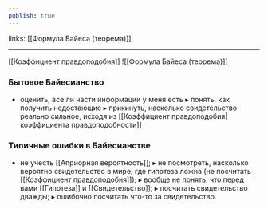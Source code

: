 ```yaml
---
publish: true
---
```

links: [[Формула Байеса (теорема)]]

---

[[Коэффициент правдоподобия]]
![[Формула Байеса (теорема)]]

### Бытовое Байесианство
- оценить, все ли части информации у меня есть
▸ понять, как получить недостающие
▸ прикинуть, насколько свидетельство реально сильное, исходя из [[Коэффициент правдоподобия|коэффициента правдоподобности]]

### Типичные ошибки в Байесианстве
- не учесть [[Априорная вероятность]];
▸ не посмотреть, насколько вероятно свидетельство в мире, где гипотеза
ложна (не посчитать [[Коэффициент правдоподобия]]);
▸ вообще не понять, что перед вами [[Гипотеза]] и [[Свидетельство]];
▸ посчитать свидетельство дважды;
▸ ошибочно посчитать что-то за свидетельство.
